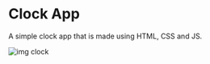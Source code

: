 # Clock App
A simple clock app that is made using HTML, CSS and JS.

![img clock](https://github.com/Ju-dev-lab/ClockApp/assets/135662808/5614d222-9428-4058-a8fc-a6c5bb91c046)
